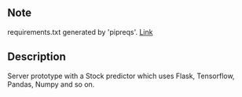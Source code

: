 ## Note
requirements.txt generated by 'pipreqs'. [Link](https://github.com/bndr/pipreqs)

## Description
Server prototype with a Stock predictor which uses Flask, Tensorflow, Pandas, Numpy and so on.
